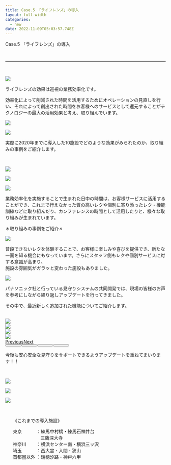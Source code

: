 ```yaml
---
title: Case.5 「ライフレンズ」の導入
layout: full-width
categories:
  - new
date: 2022-11-09T05:03:57.748Z
---
```

<head><meta http-equiv="X-UA-Compatible" content="IE=edge" /><meta name="viewport" content="width=device-width, initial-scale=1.0" /><link rel="stylesheet" href="https://cdn.jsdelivr.net/npm/bootstrap@4.0.0/dist/css/bootstrap.min.css" integrity="sha384-Gn5384xqQ1aoWXA+058RXPxPg6fy4IWvTNh0E263XmFcJlSAwiGgFAW/dAiS6JXm" crossorigin="anonymous"><script src="https://code.jquery.com/jquery-3.2.1.slim.min.js" integrity="sha384-KJ3o2DKtIkvYIK3UENzmM7KCkRr/rE9/Qpg6aAZGJwFDMVNA/GpGFF93hXpG5KkN" crossorigin="anonymous"></script><script src="/images/scripts.js"><script src="https://cdn.jsdelivr.net/npm/popper.js@1.12.9/dist/umd/popper.min.js" integrity="sha384-ApNbgh9B+Y1QKtv3Rn7W3mgPxhU9K/ScQsAP7hUibX39j7fakFPskvXusvfa0b4Q" crossorigin="anonymous"></script><script src="https://cdn.jsdelivr.net/npm/bootstrap@4.0.0/dist/js/bootstrap.min.js" integrity="sha384-JZR6Spejh4U02d8jOt6vLEHfe/JQGiRRSQQxSfFWpi1MquVdAyjUar5+76PVCmYl" crossorigin="anonymous"></script><style>.carousel-indicators {margin-bottom: -100px;static;}.carousel-indicators button[data-target] {width: 50px;}</style></head>

<span class="text-lg text-left font-bold">Case.5 「ライフレンズ」の導入</span>

<br>

<hr class="border-dashed border-black " />

<br>

![](/images/1628127694.png)

<span class="text-sm text-left">ライフレンズの効果は巡視の業務効率化です。</span>

<span class="text-sm">効率化によって削減された時間を活用するためにオペレーションの見直しを行い、それによって創出された時間をお客様へのサービスとして還元することがテクノロジーの最大の活用効果と考え、取り組んでいます。</span>

![](/images/1628127643.png)

![](/images/1628127701.png)

<span class="text-sm">実際に2020年までに導入した10施設でどのような効果がみられたのか、取り組みの事例をご紹介します。</span>

<br>

![](/images/1628128100.png)

![](/images/1628128120-1-.png)

![](/images/1628128427.png)

<span class="text-sm">業務効率化を実施することで生まれた日中の時間は、お客様サービスに活用することができ、これまで行えなかった質の高いレクや個別に寄り添ったレク・機能訓練などに取り組んだり、カンファレンスの時間として活用したりと、様々な取り組みが生まれています。</span>

<span class="text-xs text-left">＊取り組みの事例をご紹介♬</span>

![](/images/1628128513.png)

<span class="text-sm">普段できないレクを体験することで、お客様に楽しみや喜びを提供でき、新たな一面を知る機会にもなっています。さらにスタッフ側もレクや個別サービスに対する意識が高まり、\
施設の雰囲気がガラッと変わった施設もありました。</span>

![](/images/1628128812.png)

<span class="text-sm">パナソニック社と行っている見守りシステムの共同開発では、現場の皆様のお声を参考にしながら繰り返しアップデートを行ってきました。</span>

<span class="text-sm text-left">その中で、最近新しく追加された機能についてご紹介します。</span>

<br>

<div id="carouselExampleIndicators" data-interval=2000 class="carousel slide" data-ride="carousel"><div class="carousel-inner"><div class="carousel-item active"><img src="/images/case5-1.png" class="d-block w-100"></div><div class="carousel-item"><img src="/images/case5-2.png" class="d-block w-100"></div><div class="carousel-item"><img src="/images/case5-3.png" class="d-block w-100"></div><div class="carousel-item"><img src="/images/case5-4.png" class="d-block w-100"></div><a class="carousel-control-prev " href="#carouselExampleIndicators" role="button" data-slide="prev"><span class="carousel-control-prev-icon" aria-hidden="true"></span><span class="sr-only">Previous</span></a><a class="carousel-control-next" href="#carouselExampleIndicators" role="button" data-slide="next"><span class="carousel-control-next-icon" aria-hidden="true"></span><span class="sr-only">Next</span>
</a></div><div class="carousel-indicators"><button type="button" data-target="#carouselExampleIndicators" class="active img-thumbnail"data-slide-to="0"><img src="/images/case5-1.png" alt="" class="d-block w-100"></button><button type="button" data-target="#carouselExampleIndicators" class="img-thumbnail" data-slide-to="1"><img src="/images/case5-2.png" alt="" class="d-block w-100"></button><button type="button" data-target="#carouselExampleIndicators" class="img-thumbnail" data-slide-to="2"><img src="/images/case5-3.png" alt="" class="d-block w-100"></button><button type="button" data-target="#carouselExampleIndicators" class="img-thumbnail" data-slide-to="3"><img src="/images/case5-4.png" alt="" class="d-block w-100"></button></div></div>

<br>

<br>

<br>

<br>

<br>

<br>

<span class="text-xm text-left font-bold ">今後も安心安全な見守りをサポートできるようアップデートを重ねてまいります！！</span>

<br>

![](/images/1628129587.png)

![](/images/1628130418.png)

![](/images/1628130454.png)

<br>

<div class="border-2 border-black text-sm rounded-md outline- 4 p-2 "><ul class="list-disc list-inside ">《これまでの導入施設》<P>東京　　　 ：練馬中村橋・練馬石神井台 <br> &nbsp; &nbsp; &nbsp; &nbsp; &nbsp; &nbsp; &nbsp; &nbsp; &nbsp; &nbsp; &nbsp; 三鷹深大寺<br> 神奈川　　 ：横浜センター南・横浜三ッ沢<br> 埼玉　　　 ：西大宮・入間・狭山<br> 首都圏以外 ：瑞穂汐路・神戸六甲</span></div></p> </ul><br>

<link href="https://cdn.jsdelivr.net/npm/tailwindcss/dist/tailwind.min.css" rel="stylesheet"> <style>